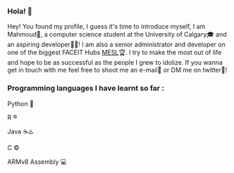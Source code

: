 ### Hola! :wave:

Hey! You found my profile, I guess it's time to introduce myself, I am Mahmoud:koala:, a computer science student at the University of Calgary:mortar_board: and an aspiring developer:man_technologist:! I am also a senior administrator and developer on one of the biggest FACEIT Hubs [MESL](https://www.faceit.com/en/organizers/193c14fd-45e4-404e-bfab-adc9ea6baf9b/Middle%20East%20Stars%20League):trophy:. I try to make the most out of life and hope to be as successful as the people I grew to idolize. If you wanna get in touch with me feel free to shoot me an e-mail:email: or DM me on twitter:calling:!


### Programming languages I have learnt so far : 

   Python :snake:
    
   R :registered:
    
   Java :coffee::hotsprings:
    
   C :copyright:
    
   ARMv8 Assembly :computer:
